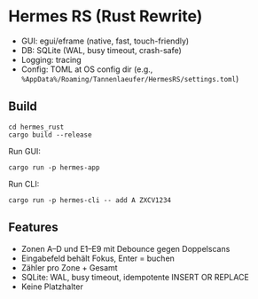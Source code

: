 
# Hermes RS (Rust Rewrite)

- GUI: egui/eframe (native, fast, touch-friendly)
- DB: SQLite (WAL, busy timeout, crash-safe)
- Logging: tracing
- Config: TOML at OS config dir (e.g., `%AppData%/Roaming/Tannenlaeufer/HermesRS/settings.toml`)

## Build

```
cd hermes_rust
cargo build --release
```

Run GUI:
```
cargo run -p hermes-app
```

Run CLI:
```
cargo run -p hermes-cli -- add A ZXCV1234
```

## Features

- Zonen A–D und E1–E9 mit Debounce gegen Doppelscans
- Eingabefeld behält Fokus, Enter = buchen
- Zähler pro Zone + Gesamt
- SQLite: WAL, busy timeout, idempotente INSERT OR REPLACE
- Keine Platzhalter
